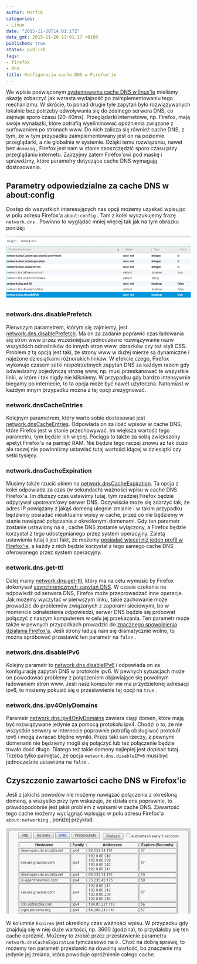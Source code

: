 ```yaml
---
author: Morfik
categories:
- Linux
date: "2015-11-20T14:01:17Z"
date_gmt: 2015-11-20 13:01:17 +0100
published: true
status: publish
tags:
- firefox
- dns
title: Konfiguracja cache DNS w Firefox'ie
---
```


We wpisie poświęconym [systemowemu cache DNS w
linux'ie](/post/cache-dns-buforowania-zapytan/) mieliśmy okazję zobaczyć jak
wzrasta wydajność po zaimplementowaniu tego mechanizmu. W skrócie, to ponad drugie tyle zapytań było
rozwiązywanych lokalnie bez potrzeby odwoływania się do zdalnego serwera DNS, co zajmuje sporo czasu
(20-40ms). Przeglądarki internetowe, np. Firefox, mają swoje wynalazki, które potrafią wyeliminować
opóźnienia związane z surfowaniem po stronach www. Do nich zalicza się również cache DNS, z tym, że
w tym przypadku zaimplementowany jest on na poziomie przeglądarki, a nie globalnie w systemie.
Dzięki temu rozwiązaniu, nawet bez `dnsmasq` , Firefox jest nam w stanie zaoszczędzić sporo czasu
przy przeglądaniu internetu. Zajrzyjmy zatem Firefox'owi pod maskę i sprawdźmy, które parametry
dotyczące cache DNS wymagają dostosowania.

<!--more-->
## Parametry odpowiedzialne za cache DNS w about:config

Dostęp do wszystkich interesujących nas opcji możemy uzyskać wpisując w polu adresu Firefox'a
`about:config` . Tam z kolei wyszukujemy frazę `network.dns` . Powinno to wyglądać mniej więcej tak
jak na tym obrazku poniżej:

![](/img/2015/11/1.cache-dns-firefox-about-config.png#huge)

### network.dns.disablePrefetch

Pierwszym parametrem, którym się zajmiemy, jest
[network.dns.disablePrefetch](http://kb.mozillazine.org/Network.dns.disablePrefetch). Ma on za
zadanie poprawić czas ładowania się stron www przez wcześniejsze jednoczesne rozwiązywanie nazw
wszystkich odnośników do innych stron www, obrazków czy też styli CSS. Problem z tą opcją jest taki,
że strony www w dużej mierze są dynamiczne i najeżone dziesiątkami różnorakich linków. W efekcie
czego, Firefox wykonuje czasem setki niepotrzebnych zapytań DNS za każdym razem gdy odwiedzamy
pojedynczą stronę www, np. musi przeskanować te wszystkie linki, w które i tak nigdy nie klikniemy.
W przypadku gdy bardzo intensywnie biegamy po internecie, to ta opcja może być nawet użyteczna.
Natomiast w każdym innym przypadku można z tej opcji zrezygnować.

### network.dnsCacheEntries

Kolejnym parametrem, który warto sobie dostosować jest
[network.dnsCacheEntries](http://kb.mozillazine.org/Network.dnsCacheEntries). Odpowiada on za ilość
wpisów w cache DNS, które Firefox jest w stanie przechowywać. Im większa wartość tego parametru, tym
będzie ich więcej. Pociąga to także za sobą zwiększony apetyt Firefox'a na pamięć RAM. Nie będzie
tego raczej znowu aż tak dużo ale raczej nie powinniśmy ustawiać tutaj wartości idącej w dziesiątki
czy setki tysięcy.

### network.dnsCacheExpiration

Musimy także rzucić okiem na
[network.dnsCacheExpiration](http://kb.mozillazine.org/Network.dnsCacheExpiration). Ta opcja z kolei
odpowiada za czas (w sekundach) ważności wpisu w cache DNS Firefox'a. Im dłuższy czas ustawimy
tutaj, tym rzadziej Firefox będzie odpytywał upstream'owy serwer DNS. Oczywiście może się zdarzyć
tak, że adres IP powiązany z jakąś domeną ulegnie zmianie i w takim przypadku będziemy posiadać
nieaktualne wpisy w cache, przez co nie będziemy w stanie nawiązać połączenia z określonymi
domenami. Gdy ten parametr zostanie ustawiony na `0` , cache DNS zostanie wyłączony, a Firefox
będzie korzystał z tego udostępnianego przez system operacyjny. Zaletą ustawienia tutaj `0` jest
fakt, że możemy [posiadać więcej niż jeden profil w
Firefox'ie](/post/wiecej-niz-jeden-profil-w-firefoxie/), a każdy z nich będzie
korzystał z tego samego cache DNS oferowanego przez system operacyjny.

### network.dns.get-ttl

Dalej mamy [network.dns.get-ttl](https://support.mozilla.org/en-US/questions/1049324), który ma na
celu wymusić by Firefox dokonywał [asynchronicznych zapytań
DNS](http://unixwiz.net/tools/fastzolver.html#adns). W czasie czekania na odpowiedź od serwera DNS,
Firefox może przeprowadzać inne operacje. Jak możemy wyczytać w pierwszym linku, takie zachowanie
może prowadzić do problemów związanych z zaporami sieciowymi, bo w momencie odnalezienia
odpowiedzi, serwer DNS będzie się próbował połączyć z naszym komputerem w celu jej przekazania. Ten
parametr może także w pewnych przypadkach prowadzić do [znacznego spowolnienia działania
Firefox'a](https://support.mozilla.org/en-US/questions/1050161). Jeśli strony ładują nam się
dramatycznie wolno, to można spróbować przestawić ten parametr na `false` .

### network.dns.disableIPv6

Kolejny parametr to [network.dns.disableIPv6](http://kb.mozillazine.org/Network.dns.disableIPv6) i
odpowiada on za konfigurację zapytań DNS w protokole ipv6. W pewnych sytuacjach może on powodować
problemy z połączeniem objawiające się powolnym ładowaniem stron www. Jeśli nasz komputer nie ma
przydzielonej adresacji ipv6, to możemy pokusić się o przestawienie tej opcji na `true` .

### network.dns.ipv4OnlyDomains

Parametr [network.dns.ipv4OnlyDomains](http://kb.mozillazine.org/Network.dns.ipv4OnlyDomains)
zawiera ciągi domen, które mają być rozwiązywane jedynie za pomocą protokołu ipv4. Chodzi o to, że
nie wszystkie serwery w internecie poprawnie potrafią obsługiwać protokół ipv6 i mogą zwracać błędne
wyniki. Przez taki san rzeczy, z pewnymi domenami nie będziemy mogli się połączyć lub też połączenie
będzie trwało dość długo. Dlatego też takie domeny najlepiej jest dopisać tutaj. Trzeba tylko
pamiętać, że opcja `network.dns.disableIPv6` musi być jednocześnie ustawiona na `false` .

## Czyszczenie zawartości cache DNS w Firefox'ie

Jeśli z jakichś powodów nie możemy nawiązać połączenia z określoną domeną, a wszystko przy tym
wskazuje, że działa ona poprawnie, to prawdopodobnie jest jakiś problem z wpisami w cache DNS.
Zawartość tego cache możemy wyciągnąć wpisując w polu adresu Firefox'a `about:networking` , poniżej
przykład:

![](/img/2015/11/2.statystyki-cache-dns-firefox.png#huge)

W kolumnie `Expires` jest określony czas ważności wpisu. W przypadku gdy znajdują się w niej duże
wartości, np. 3600 (godzina), to przydałoby się ten cache opróżnić. Możemy to zrobić przez
przestawienie parametru `network.dnsCacheExpiration` tymczasowo na `0` . Choć na dobrą sprawę, to
możemy ten parametr przestawić na dowolną wartość, bo znaczenie ma jedynie jej zmiana, która
powoduje opróżnienie całego cache.
